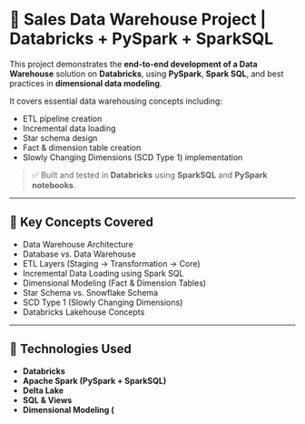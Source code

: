 # 🧠 Sales Data Warehouse Project | Databricks + PySpark + SparkSQL

This project demonstrates the **end-to-end development of a Data Warehouse** solution on **Databricks**, using **PySpark**, **Spark SQL**, and best practices in **dimensional data modeling**.

It covers essential data warehousing concepts including:
- ETL pipeline creation
- Incremental data loading
- Star schema design
- Fact & dimension table creation
- Slowly Changing Dimensions (SCD Type 1) implementation

> ✅ Built and tested in **Databricks** using **SparkSQL** and **PySpark notebooks**.

---

## 📌 Key Concepts Covered

- Data Warehouse Architecture
- Database vs. Data Warehouse
- ETL Layers (Staging → Transformation → Core)
- Incremental Data Loading using Spark SQL
- Dimensional Modeling (Fact & Dimension Tables)
- Star Schema vs. Snowflake Schema
- SCD Type 1 (Slowly Changing Dimensions)
- Databricks Lakehouse Concepts

---

## 🧱 Technologies Used

- **Databricks**
- **Apache Spark (PySpark + SparkSQL)**
- **Delta Lake**
- **SQL & Views**
- **Dimensional Modeling (**

